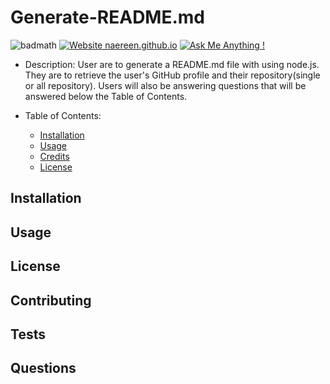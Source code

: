 # Generate-README.md 
![badmath](https://img.shields.io/github/languages/top/nielsenjared/badmath)
[![Website naereen.github.io](https://img.shields.io/website-up-down-green-red/https/naereen.github.io.svg)](https://naereen.github.io/)
[![Ask Me Anything !](https://img.shields.io/badge/Ask%20me-anything-1abc9c.svg)](https://GitHub.com/Naereen/ama)

  * Description: User are to generate a README.md file with using node.js. They are to retrieve the user's GitHub profile and their repository(single or all repository). Users will also be answering questions that will be answered below the Table of Contents.

  * Table of Contents:
    * [Installation](#installation)
    * [Usage](#usage)
    * [Credits](#credits)
    * [License](#license)

## Installation



## Usage

## License

## Contributing

## Tests

## Questions